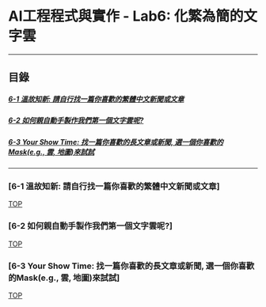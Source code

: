 # AI工程程式與實作 - Lab6: 化繁為簡的文字雲

<a name="000"/>

---
## 目錄
##### [6-1 溫故知新: 請自行找一篇你喜歡的繁體中文新聞或文章](#001)
##### [6-2 如何親自動手製作我們第一個文字雲呢?](#002)
##### [6-3 Your Show Time: 找一篇你喜歡的長文章或新聞, 選一個你喜歡的Mask(e.g., 雲, 地圖)來試試](#003)
---

<a name="001"/>

### [6-1 溫故知新: 請自行找一篇你喜歡的繁體中文新聞或文章]

[TOP](#000)

<a name="002"/>

### [6-2 如何親自動手製作我們第一個文字雲呢?]



[TOP](#000)


<a name="003"/>

### [6-3 Your Show Time: 找一篇你喜歡的長文章或新聞, 選一個你喜歡的Mask(e.g., 雲, 地圖)來試試]


[TOP](#000)
